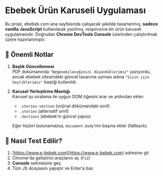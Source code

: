 # Ebebek Ürün Karuseli Uygulaması

Bu proje, ebebek.com ana sayfasında çalışacak şekilde tasarlanmış, **sadece vanilla JavaScript** kullanılarak yazılmış, responsive bir ürün karuseli uygulamasıdır. Doğrudan **Chrome DevTools Console** üzerinden çalıştırılmak üzere hazırlanmıştır.

## 🔔 Önemli Notlar

1. **Başlık Güncellemesi**  
   PDF dokümanında `"Beğenebileceğinizi düşündüklerimiz"` yazıyordu, ancak ebebek sitesindeki güncel tasarıma uyması adına `"Sizin için Seçtiklerimiz"` başlığı kullanıldı.

2. **Karusel Yerleştirme Mantığı**  
   Karusel şu sıralama ile uygun DOM öğesini arar ve ardından ekler:
   - `.stories-section` (orijinal dökümandaki sınıf)
   - `.stories` (alternatif sınıf)
   - `.Section1` (ebebek’in güncel yapısı)

   Eğer hiçbiri bulunamazsa, `document.body`'nin başına ekler (fallback).

## 🧪 Nasıl Test Edilir?

1. [https://www.e-bebek.com](https://www.e-bebek.com) adresine git
2. Chrome'da geliştirici araçlarını aç (`F12`)
3. **Console** sekmesine geç
4. Tüm JS dosyasını yapıştır ve Enter’a bas
